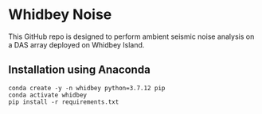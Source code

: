 # Whidbey Noise
This GitHub repo is designed to perform ambient seismic noise analysis on a DAS array deployed on Whidbey Island.

## Installation using Anaconda
```
conda create -y -n whidbey python=3.7.12 pip
conda activate whidbey
pip install -r requirements.txt
```
